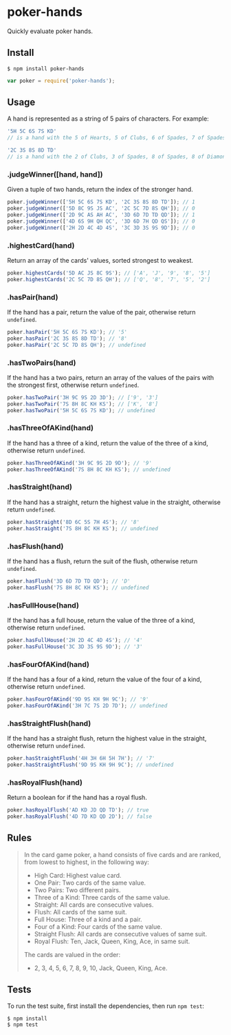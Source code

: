 # poker-hands

Quickly evaluate poker hands.

## Install

```
$ npm install poker-hands
```

```js
var poker = require('poker-hands');
```

## Usage

A hand is represented as a string of 5 pairs of characters. For example:

```js
'5H 5C 6S 7S KD'
// is a hand with the 5 of Hearts, 5 of Clubs, 6 of Spades, 7 of Spades, and King of Diamonds.

'2C 3S 8S 8D TD'
// is a hand with the 2 of Clubs, 3 of Spades, 8 of Spades, 8 of Diamonds, and Ten of Diamonds.
```

### .judgeWinner([hand, hand])
Given a tuple of two hands, return the index of the stronger hand.

```js
poker.judgeWinner(['5H 5C 6S 7S KD', '2C 3S 8S 8D TD']); // 1
poker.judgeWinner(['5D 8C 9S JS AC', '2C 5C 7D 8S QH']); // 0
poker.judgeWinner(['2D 9C AS AH AC', '3D 6D 7D TD QD']); // 1
poker.judgeWinner(['4D 6S 9H QH QC', '3D 6D 7H QD QS']); // 0
poker.judgeWinner(['2H 2D 4C 4D 4S', '3C 3D 3S 9S 9D']); // 0
```

### .highestCard(hand)
Return an array of the cards' values, sorted strongest to weakest.

```js
poker.highestCards('5D AC JS 8C 9S'); // ['A', 'J', '9', '8', '5']
poker.highestCards('2C 5C 7D 8S QH'); // ['Q', '8', '7', '5', '2']
```

### .hasPair(hand)
If the hand has a pair, return the value of the pair, otherwise return `undefined`.

```js
poker.hasPair('5H 5C 6S 7S KD'); // '5'
poker.hasPair('2C 3S 8S 8D TD'); // '8'
poker.hasPair('2C 5C 7D 8S QH'); // undefined
```

### .hasTwoPairs(hand)
If the hand has a two pairs, return an array of the values of the pairs with the strongest first, otherwise return `undefined`.

```js
poker.hasTwoPair('3H 9C 9S 2D 3D'); // ['9', '3']
poker.hasTwoPair('7S 8H 8C KH KS'); // ['K', '8']
poker.hasTwoPair('5H 5C 6S 7S KD'); // undefined
```

### .hasThreeOfAKind(hand)
If the hand has a three of a kind, return the value of the three of a kind, otherwise return `undefined`.

```js
poker.hasThreeOfAKind('3H 9C 9S 2D 9D'); // '9'
poker.hasThreeOfAKind('7S 8H 8C KH KS'); // undefined
```

### .hasStraight(hand)
If the hand has a straight, return the highest value in the straight, otherwise return `undefined`.

```js
poker.hasStraight('8D 6C 5S 7H 4S'); // '8'
poker.hasStraight('7S 8H 8C KH KS'); // undefined
```

### .hasFlush(hand)
If the hand has a flush, return the suit of the flush, otherwise return `undefined`.

```js
poker.hasFlush('3D 6D 7D TD QD'); // 'D'
poker.hasFlush('7S 8H 8C KH KS'); // undefined
```

### .hasFullHouse(hand)
If the hand has a full house, return the value of the three of a kind, otherwise return `undefined`.

```js
poker.hasFullHouse('2H 2D 4C 4D 4S'); // '4'
poker.hasFullHouse('3C 3D 3S 9S 9D'); // '3'
```

### .hasFourOfAKind(hand)
If the hand has a four of a kind, return the value of the four of a kind, otherwise return `undefined`.

```js
poker.hasFourOfAKind('9D 9S KH 9H 9C'); // '9'
poker.hasFourOfAKind('3H 7C 7S 2D 7D'); // undefined
```

### .hasStraightFlush(hand)
If the hand has a straight flush, return the highest value in the straight, otherwise return `undefined`.

```js
poker.hasStraightFlush('4H 3H 6H 5H 7H'); // '7'
poker.hasStraightFlush('9D 9S KH 9H 9C'); // undefined
```

### .hasRoyalFlush(hand)
Return a boolean for if the hand has a royal flush.

```js
poker.hasRoyalFlush('AD KD JD QD TD'); // true
poker.hasRoyalFlush('4D 7D KD QD 2D'); // false
```

## Rules

> In the card game poker, a hand consists of five cards and are ranked, from lowest to highest, in the following way:
>
> - High Card: Highest value card.
> - One Pair: Two cards of the same value.
> - Two Pairs: Two different pairs.
> - Three of a Kind: Three cards of the same value.
> - Straight: All cards are consecutive values.
> - Flush: All cards of the same suit.
> - Full House: Three of a kind and a pair.
> - Four of a Kind: Four cards of the same value.
> - Straight Flush: All cards are consecutive values of same suit.
> - Royal Flush: Ten, Jack, Queen, King, Ace, in same suit.
>
> The cards are valued in the order:
>
> - 2, 3, 4, 5, 6, 7, 8, 9, 10, Jack, Queen, King, Ace.

## Tests

To run the test suite, first install the dependencies, then run `npm test`:

```
$ npm install
$ npm test
```

